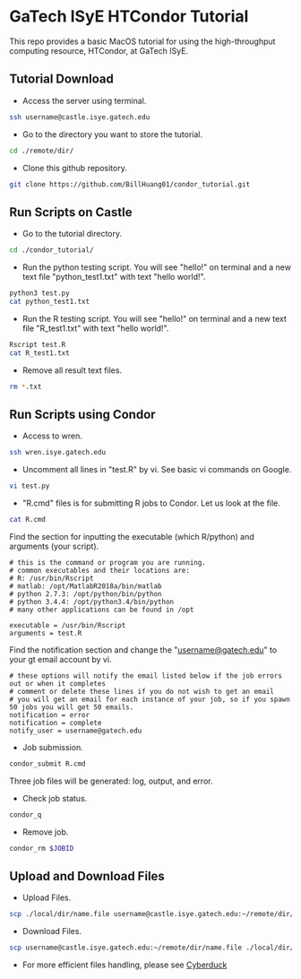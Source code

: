 # GaTech ISyE HTCondor Tutorial
This repo provides a basic MacOS tutorial for using the high-throughput computing resource, HTCondor, at GaTech ISyE. 

## Tutorial Download 
- Access the server using terminal.
```sh
ssh username@castle.isye.gatech.edu
```
- Go to the directory you want to store the tutorial.
```sh
cd ./remote/dir/
```
- Clone this github repository.
```sh
git clone https://github.com/BillHuang01/condor_tutorial.git
```

## Run Scripts on Castle
- Go to the tutorial directory.
```sh
cd ./condor_tutorial/
```
- Run the python testing script. You will see "hello!" on terminal and a new text file "python_test1.txt" with text "hello world!". 
```sh
python3 test.py
cat python_test1.txt
```
- Run the R testing script. You will see "hello!" on terminal and a new text file "R_test1.txt" with text "hello world!".
```sh
Rscript test.R
cat R_test1.txt
```
- Remove all result text files.
```sh
rm *.txt
```

## Run Scripts using Condor
- Access to wren.
```sh
ssh wren.isye.gatech.edu
```
- Uncomment all lines in "test.R" by vi. See basic vi commands on Google.
```sh
vi test.py
```
- "R.cmd" files is for submitting R jobs to Condor. Let us look at the file.
```sh
cat R.cmd
```
Find the section for inputting the executable (which R/python) and arguments (your script).
```text
# this is the command or program you are running. 
# common executables and their locations are:
# R: /usr/bin/Rscript
# matlab: /opt/MatlabR2018a/bin/matlab 
# python 2.7.3: /opt/python/bin/python 
# python 3.4.4: /opt/python3.4/bin/python 
# many other applications can be found in /opt

executable = /usr/bin/Rscript  
arguments = test.R
```
Find the notification section and change the "username@gatech.edu" to your gt email account by vi.
```text
# these options will notify the email listed below if the job errors out or when it completes
# comment or delete these lines if you do not wish to get an email
# you will get an email for each instance of your job, so if you spawn 50 jobs you will get 50 emails.
notification = error
notification = complete
notify_user = username@gatech.edu
```
- Job submission.
```sh
condor_submit R.cmd
```
Three job files will be generated: log, output, and error.
- Check job status.
```sh
condor_q
```
- Remove job.
```sh
condor_rm $JOBID
```

## Upload and Download Files
- Upload Files.
```sh
scp ./local/dir/name.file username@castle.isye.gatech.edu:~/remote/dir/
```
- Download Files.
```sh
scp username@castle.isye.gatech.edu:~/remote/dir/name.file ./local/dir/
```
- For more efficient files handling, please see [Cyberduck][1]


[1]:https://cyberduck.io

